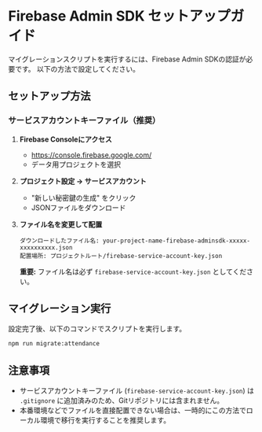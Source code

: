 # Firebase Admin SDK セットアップガイド

マイグレーションスクリプトを実行するには、Firebase Admin SDKの認証が必要です。
以下の方法で設定してください。

## セットアップ方法

### サービスアカウントキーファイル（推奨）

1.  **Firebase Consoleにアクセス**
    *   https://console.firebase.google.com/
    *   データ用プロジェクトを選択

2.  **プロジェクト設定 → サービスアカウント**
    *   "新しい秘密鍵の生成" をクリック
    *   JSONファイルをダウンロード

3.  **ファイル名を変更して配置**
    ```
    ダウンロードしたファイル名: your-project-name-firebase-adminsdk-xxxxx-xxxxxxxxxx.json
    配置場所: プロジェクトルート/firebase-service-account-key.json
    ```
    
    **重要:** ファイル名は必ず `firebase-service-account-key.json` としてください。

## マイグレーション実行

設定完了後、以下のコマンドでスクリプトを実行します。

```bash
npm run migrate:attendance
```

## 注意事項

*   サービスアカウントキーファイル (`firebase-service-account-key.json`) は `.gitignore` に追加済みのため、Gitリポジトリには含まれません。
*   本番環境などでファイルを直接配置できない場合は、一時的にこの方法でローカル環境で移行を実行することを推奨します。

